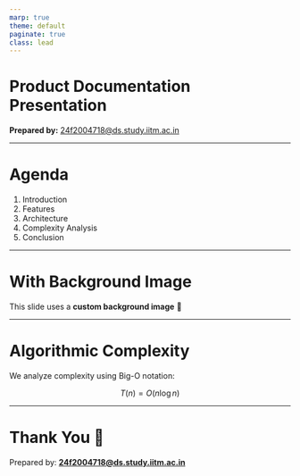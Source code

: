 ```yaml
---
marp: true
theme: default
paginate: true
class: lead
---
```


# Product Documentation Presentation

**Prepared by:** 24f2004718@ds.study.iitm.ac.in  

---

# Agenda

1. Introduction  
2. Features  
3. Architecture  
4. Complexity Analysis  
5. Conclusion  

---

<!-- _background: url('./e3550a4f-83bc-4d7a-90b8-cd89fd46bcd4.png') -->

# With Background Image

This slide uses a **custom background image** 🎨

---

# Algorithmic Complexity

We analyze complexity using Big-O notation:

$$
T(n) = O(n \log n)
$$

---

# Thank You 🎉

Prepared by: **24f2004718@ds.study.iitm.ac.in**

